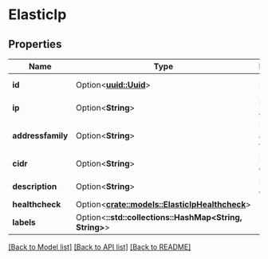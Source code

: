 # ElasticIp

## Properties

Name | Type | Description | Notes
------------ | ------------- | ------------- | -------------
**id** | Option<[**uuid::Uuid**](uuid::Uuid.md)> | Elastic IP ID | [optional][readonly]
**ip** | Option<**String**> | Elastic IP address | [optional][readonly]
**addressfamily** | Option<**String**> | Elastic IP address family | [optional][readonly]
**cidr** | Option<**String**> | Elastic IP cidr | [optional][readonly]
**description** | Option<**String**> | Elastic IP description | [optional]
**healthcheck** | Option<[**crate::models::ElasticIpHealthcheck**](elastic-ip-healthcheck.md)> |  | [optional]
**labels** | Option<**::std::collections::HashMap<String, String>**> |  | [optional]

[[Back to Model list]](../README.md#documentation-for-models) [[Back to API list]](../README.md#documentation-for-api-endpoints) [[Back to README]](../README.md)


